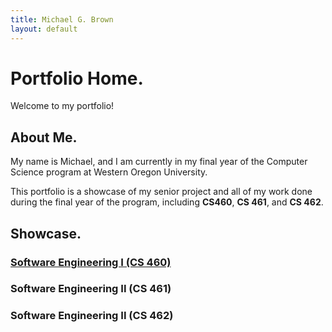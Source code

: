 ```yaml
---
title: Michael G. Brown   
layout: default
---
```

# Portfolio Home.

Welcome to my portfolio!

## About Me.

My name is Michael, and I am currently in my final year of the Computer Science program at Western Oregon University.

This portfolio is a showcase of my senior project and all of my work done during the final year of the program, including **CS460**, **CS 461**, and **CS 462**.

## Showcase.
### [Software Engineering I (CS 460)](CS-460)
### Software Engineering II (CS 461)
### Software Engineering II (CS 462)